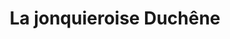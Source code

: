 ---
title: "La jonquieroise Duchêne"
url: /jonquieres/la-jonquieroise-duchene/
shop: Bestattungen
---